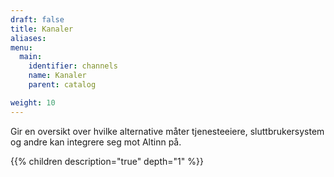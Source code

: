 ```yaml
---
draft: false
title: Kanaler
aliases:
menu:
  main:
    identifier: channels
    name: Kanaler
    parent: catalog

weight: 10
---
```


Gir en oversikt over hvilke alternative måter tjenesteeiere, sluttbrukersystem og andre kan integrere seg mot Altinn på. 

{{% children description="true" depth="1" %}}
